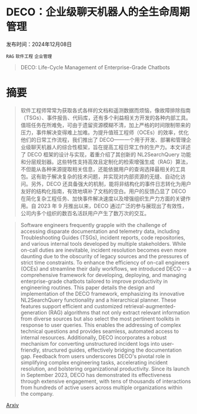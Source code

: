# DECO：企业级聊天机器人的全生命周期管理

发布时间：2024年12月08日

`RAG` `软件工程` `企业管理`

> DECO: Life-Cycle Management of Enterprise-Grade Chatbots

# 摘要

> 软件工程师常常为获取各式各样的文档和遥测数据而烦恼，像故障排除指南（TSGs）、事件报告、代码库，还有多个利益相关方开发的各种内部工具。值班任务在所难免，可由于遗留资源模糊不清，加上严格的时间限制带来的压力，事件解决变得难上加难。为提升值班工程师（OCEs）的效率，优化他们的日常工作流程，我们推出了 DECO——一个用于开发、部署和管理企业级聊天机器人的综合性框架，旨在提高工程日常工作的生产力。本文详述了 DECO 框架的设计与实现，着重介绍了其创新的 NL2SearchQuery 功能和分层规划器。这些特性支持高效且定制化的检索增强生成（RAG）算法，不但能从各种来源提取相关信息，还能依据用户的查询选择最相关的工具包。这有助于解决复杂的技术问题，并实现对内部资源的无缝、自动化访问。另外，DECO 还具备强大的机制，能将非结构化的事件日志转化为用户友好的结构化指南，有效地填补了文档的空白。用户的反馈凸显了 DECO 在简化复杂工程任务、加快事件解决速度以及增强组织生产力方面的关键作用。自 2023 年 9 月推出以来，DECO 通过广泛的参与展现出了有效性，公司内多个组织的数百名活跃用户产生了数万次的交互。

> Software engineers frequently grapple with the challenge of accessing disparate documentation and telemetry data, including Troubleshooting Guides (TSGs), incident reports, code repositories, and various internal tools developed by multiple stakeholders. While on-call duties are inevitable, incident resolution becomes even more daunting due to the obscurity of legacy sources and the pressures of strict time constraints. To enhance the efficiency of on-call engineers (OCEs) and streamline their daily workflows, we introduced DECO -- a comprehensive framework for developing, deploying, and managing enterprise-grade chatbots tailored to improve productivity in engineering routines. This paper details the design and implementation of the DECO framework, emphasizing its innovative NL2SearchQuery functionality and a hierarchical planner. These features support efficient and customized retrieval-augmented-generation (RAG) algorithms that not only extract relevant information from diverse sources but also select the most pertinent toolkits in response to user queries. This enables the addressing of complex technical questions and provides seamless, automated access to internal resources. Additionally, DECO incorporates a robust mechanism for converting unstructured incident logs into user-friendly, structured guides, effectively bridging the documentation gap. Feedback from users underscores DECO's pivotal role in simplifying complex engineering tasks, accelerating incident resolution, and bolstering organizational productivity. Since its launch in September 2023, DECO has demonstrated its effectiveness through extensive engagement, with tens of thousands of interactions from hundreds of active users across multiple organizations within the company.

[Arxiv](https://arxiv.org/abs/2412.06099)